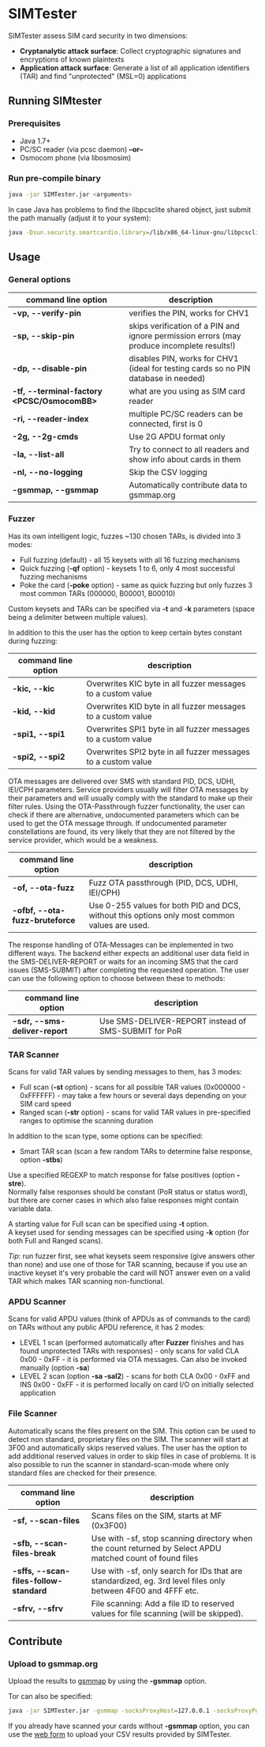 # SIMTester

SIMTester assess SIM card security in two dimensions:

- **Cryptanalytic attack surface**: Collect cryptographic signatures and encryptions of known plaintexts
- **Application attack surface**: Generate a list of all application identifiers (TAR) and find "unprotected" (MSL=0) applications

## Running SIMtester

### Prerequisites

- Java 1.7+
- PC/SC reader (via pcsc daemon) **–or–**
- Osmocom phone (via libosmosim)

### Run pre-compile binary

```bash
java -jar SIMTester.jar <arguments>
```

In case Java has problems to find the libpcsclite shared object, just submit the path manually (adjust it to your system):

```bash
java -Dsun.security.smartcardio.library=/lib/x86_64-linux-gnu/libpcsclite.so.1 -jar SIMTester.jar <arguments>
```

## Usage

### General options

| **command line option**                      | description                                                                                |
|----------------------------------------------|--------------------------------------------------------------------------------------------|
| **-vp, --verify-pin <pin>**                  | verifies the PIN, works for CHV1                                                           |
| **-sp, --skip-pin**                          | skips verification of a PIN and ignore permission errors (may produce incomplete results!) |
| **-dp, --disable-pin <pin>**                 | disables PIN, works for CHV1 (ideal for testing cards so no PIN database in needed)        |
| **-tf, --terminal-factory <PCSC/OsmocomBB>** | what are you using as SIM card reader                                                      |
| **-ri, --reader-index <index of a reader>**  | multiple PC/SC readers can be connected, first is 0                                        |
| **-2g, --2g-cmds**                           | Use 2G APDU format only                                                                    |
| **-la, --list-all**                          | Try to connect to all readers and show info about cards in them                            |
| **-nl, --no-logging**                        | Skip the CSV logging                                                                       |
| **-gsmmap, --gsmmap**                        | Automatically contribute data to gsmmap.org                                                |

### Fuzzer

Has its own intelligent logic, fuzzes ~130 chosen TARs, is divided into 3 modes:

- Full fuzzing (default) - all 15 keysets with all 16 fuzzing mechanisms
- Quick fuzzing (**-qf** option) - keysets 1 to 6, only 4 most successful fuzzing mechanisms
- Poke the card (**-poke** option) - same as quick fuzzing but only fuzzes 3 most common TARs (000000, B00001, B00010)

Custom keysets and TARs can be specified via **-t** and **-k** parameters (space being a delimiter between multiple values).

In addition to this the user has the option to keep certain bytes constant during fuzzing:

| command line option |  description                                                  |
|--------------------------|---------------------------------------------------------------|
| **-kic, --kic <arg>**    | Overwrites KIC byte in all fuzzer messages to a custom value  |
| **-kid, --kid <arg>**    | Overwrites KID byte in all fuzzer messages to a custom value  |
| **-spi1, --spi1 <arg>**  | Overwrites SPI1 byte in all fuzzer messages to a custom value |
| **-spi2, --spi2 <arg>**  | Overwrites SPI2 byte in all fuzzer messages to a custom value |

OTA messages are delivered over SMS with standard PID, DCS, UDHI, IEI/CPH parameters. Service providers usually will filter OTA messages by their parameters and will usually comply with the standard to make up their filter rules. Using the OTA-Passthrough fuzzer functionality, the user can check if there are alternative, undocumented parameters which can be used to get the OTA message through. If undocumented parameter constellations are found, its very likely that they are not filtered by the service provider, which would be a weakness.

| command line option              |  description                                                                                  |
|----------------------------------|-----------------------------------------------------------------------------------------------|
| **-of, --ota-fuzz**              | Fuzz OTA passthrough (PID, DCS, UDHI, IEI/CPH)                                                |
| **-ofbf, --ota-fuzz-bruteforce** | Use 0-255 values for both PID and DCS, without this options only most common values are used. |

The response handling of OTA-Messages can be implemented in two different ways. The backend either expects an additional user data field in the SMS-DELIVER-REPORT or waits for an incoming SMS that the card issues (SMS-SUBMIT) after completing the requested operation. The user can use the following option to choose between these to methods:

| command line option            |  description                                         |
|--------------------------------|------------------------------------------------------|
| **-sdr, --sms-deliver-report** | Use SMS-DELIVER-REPORT instead of SMS-SUBMIT for PoR |

### TAR Scanner

Scans for valid TAR values by sending messages to them, has 3 modes:

- Full scan (**-st** option) - scans for all possible TAR values (0x000000 - 0xFFFFFF) - may take a few hours or several days depending on your SIM card speed
- Ranged scan (**-str** option) - scans for valid TAR values in pre-specified ranges to optimise the scanning duration

In addition to the scan type, some options can be specified:

- Smart TAR scan (scan a few random TARs to determine false response, option **-stbs**)

Use a specified REGEXP to match response for false positives (option **-stre**).  
Normally false responses should be constant (PoR status or status word), but there are corner cases in which also false responses might contain variable data.

A starting value for Full scan can be specified using **-t** option.  
A keyset used for sending messages can be specified using **-k** option (for both Full and Ranged scans).

*Tip*: run fuzzer first, see what keysets seem responsive (give answers other than none) and use one of those for TAR scanning, because if you use an inactive keyset it's very probable the card will NOT answer even on a valid TAR which makes TAR scanning non-functional.

### APDU Scanner

Scans for valid APDU values (think of APDUs as of commands to the card) on TARs without any public APDU reference, it has 2 modes:

- LEVEL 1 scan (performed automatically after **Fuzzer** finishes and has found unprotected TARs with responses) - only scans for valid CLA 0x00 - 0xFF - it is performed via OTA messages. Can also be invoked manually (option **-sa**)
- LEVEL 2 scan (option **-sa -sal2**) - scans for both CLA 0x00 - 0xFF and INS 0x00 - 0xFF - it is performed locally on card I/O on initially selected application

### File Scanner

Automatically scans the files present on the SIM. This option can be used to detect non standard, proprietary files on the SIM. The scanner will start at 3F00 and automatically skips reserved values. The user has the option to add additional reserved values in order to skip files in case of problems. It is also possible to run the scanner in standard-scan-mode where only standard files are checked for their presence.

| command line option                     |  description                                                                                                 |
|-----------------------------------------|--------------------------------------------------------------------------------------------------------------|
| **-sf, --scan-files**                   | Scans files on the SIM, starts at MF (0x3F00)                                                                |
| **-sfb, --scan-files-break**            | Use with -sf, stop scanning directory when the count returned by Select APDU matched count of found files    |
| **-sffs, --scan-files-follow-standard** | Use with -sf, only search for IDs that are standardized, eg. 3rd level files only between 4F00 and 4FFF etc. |
| **-sfrv, --sfrv <sfrv>**                | File scanning: Add a file ID to reserved values for file scanning (will be skipped).                         |

## Contribute

### Upload to gsmmap.org

Upload the results to [gsmmap](https://gsmmap.org/) by using the **-gsmmap** option.

Tor can also be specified:

```bash
java -jar SIMTester.jar -gsmmap -socksProxyHost=127.0.0.1 -socksProxyPort=<tor_port> ... other options ...
```

If you already have scanned your cards without **-gsmmap** option, you can use the [web form](http://gsmmap.org/upload.html) to upload your CSV results provided by SIMTester.